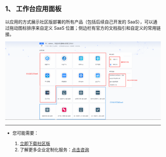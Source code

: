 ## 1、 工作台应用面板
以应用的方式展示社区版部署的所有产品（包括后续自己开发的 SaaS），可以通过拖动图标排序来自定义 SaaS 位置；侧边栏有官方的文档指引和自定义的常用链接。

![](./assets/2022-02-18-17-46-18.png)

---

- 您可能需要：

    1. [立即下载社区版](https://bk.tencent.com/download/)
    2. 了解更多企业定制化服务：[点击咨询](https://bk.tencent.com/applyinfo/ee/)